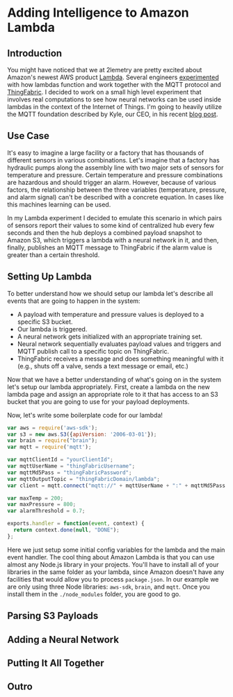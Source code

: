 # Adding Intelligence to Amazon Lambda

## Introduction

You might have noticed that we at 2lemetry are pretty excited about Amazon's newest AWS product [Lambda](http://aws.amazon.com/lambda/). Several engineers [experimented](http://2lemetry.com/tag/lambda/) with how lambdas function and work together with the MQTT protocol and [ThingFabric](https://app.thingfabric.com). I decided to work on a small high level experiment that involves real computations to see how neural networks can be used inside lambdas in the context of the Internet of Things. I'm going to heavily utilize the MQTT foundation described by Kyle, our CEO, in his recent [blog post](http://2lemetry.com/2014/12/05/native-mqtt-lambda/).

## Use Case

It's easy to imagine a large facility or a factory that has thousands of different sensors in various combinations. Let's imagine that a factory has hydraulic pumps along the assembly line with two major sets of sensors for temperature and pressure. Certain temperature and pressure combinations are hazardous and should trigger an alarm. However, because of various factors, the relationship between the three variables (temperature, pressure, and alarm signal) can't be described with a concrete equation. In cases like this machines learning can be used.
 
In my Lambda experiment I decided to emulate this scenario in which pairs of sensors report their values to some kind of centralized hub every few seconds and then the hub deploys a combined payload snapshot to Amazon S3, which triggers a lambda with a neural network in it, and then, finally, publishes an MQTT message to ThingFabric if the alarm value is greater than a certain threshold.
 
## Setting Up Lambda
 
To better understand how we should setup our lambda let's describe all events that are going to happen in the system:
 
- A payload with temperature and pressure values is deployed to a specific S3 bucket.
- Our lambda is triggered.
- A neural network gets initialized with an appropriate training set.
- Neural network sequentially evaluates payload values and triggers and MQTT publish call to a specific topic on ThingFabric.
- ThingFabric receives a message and does something meaningful with it (e.g., shuts off a valve, sends a text message or email, etc.)
 
Now that we have a better understanding of what's going on in the system let's setup our lambda appropriately. First, create a lambda on the new lambda page and assign an appropriate role to it that has access to an S3 bucket that you are going to use for your payload deployments.
 
Now, let's write some boilerplate code for our lambda!

``` javascript
var aws = require('aws-sdk');
var s3 = new aws.S3({apiVersion: '2006-03-01'});
var brain = require("brain");
var mqtt = require('mqtt');

var mqttClientId = "yourClientId";
var mqttUserName = "thingFabricUsername";
var mqttMd5Pass = "thingFabricPassword";
var mqttOutputTopic = "thingFabricDomain/lambda";
var client = mqtt.connect("mqtt://" + mqttUserName + ":" + mqttMd5Pass + "@q.m2m.io:1883", { "clientId": mqttClientId });

var maxTemp = 200;
var maxPressure = 800;
var alarmThreshold = 0.7;

exports.handler = function(event, context) {
  return context.done(null, "DONE");
};
```

Here we just setup some initial config variables for the lambda and the main event handler. The cool thing about Amazon Lambda is that you can use almost any Node.js library in your projects. You'll have to install all of your libraries in the same folder as your lambda, since Amazon doesn't have any facilities that would allow you to process `package.json`. In our example we are only using three Node libraries: `aws-sdk`, `brain`, and `mqtt`. Once you install them in the `./node_modules` folder, you are good to go.
 
## Parsing S3 Payloads

## Adding a Neural Network

## Putting It All Together

## Outro
